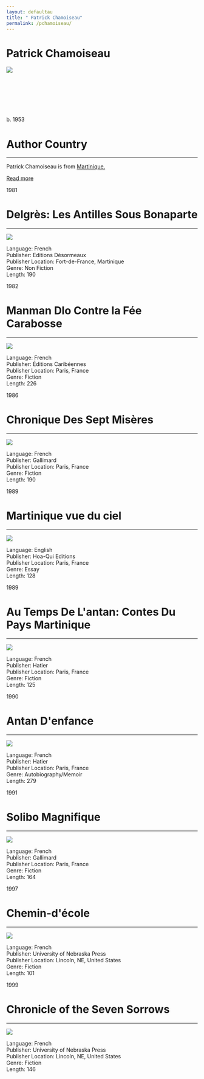 ```yaml
---
layout: defaultau
title: " Patrick Chamoiseau"
permalink: /pchamoiseau/
---
```

<!-- partial:index.partial.html -->
<div class="content">
    <h1>  Patrick Chamoiseau </h1>
    <div class="quote">
        <div><img src="https://repeatingislands.files.wordpress.com/2017/03/patrick-chamoiseau-pagespeed-ic_-kk28ubhn8.jpg" class="logo"></div>
    </div>
    <div class="timeline">
        <div style="padding-bottom:100px;"></div>
        <div class="block">
            <div class="date right"><p class="right">b. 1953</p></div>
            <div class="dot"></div>
            <div class="left first">
            <div class="author_country">
                <h1>Author Country</h1><hr>
            <div class="aclocation"><p> Patrick Chamoiseau is from <a href="{{ site.baseurl }}/8">Martinique.</a></p></div>
                <div class="acreadmore"><a href="https://en.wikipedia.org/wiki/Patrick_Chamoiseau" target="_blank">Read more</a> </div>
            </div>
            </div>
        </div>
        <div class="block">
            <div class="date left"><p class="left">1981</p></div>
            <div class="dot"></div>
            <div class="right hide">
                <h1>Delgrès: Les Antilles Sous Bonaparte</h1><hr>
                <p><img src="https://www.bedetheque.com/media/Couvertures/AntillesSousBonaparteLes_18062006.jpg"></p>
                <p>
                Language: French<br/>
                Publisher: Editions Désormeaux<br/>
                Publisher Location: Fort-de-France, Martinique<br/>
                Genre: Non Fiction<br/>
                Length: 190
                </p>
            </div>
        </div>
        <div class="block">
            <div class="date right"><p class="right">1982</p></div>
            <div class="dot"></div>
            <div class="left hide">
                <h1>Manman Dlo Contre la Fée Carabosse</h1><hr>
                <p><img src="https://images-na.ssl-images-amazon.com/images/I/31UmswoZCRL._BO1,204,203,200_.jpg"></p>
                <p>
                Language: French<br/>
                Publisher: Éditions Caribéennes<br/>
                Publisher Location: Paris, France<br/>
                Genre: Fiction<br/>
                Length: 226</p>
            </div>
        </div>
        <div class="block">
            <div class="date left"><p class="left">1986</p></div>
            <div class="dot"></div>
            <div class="right hide">
                <h1>Chronique Des Sept Misères</h1><hr>
                <p><img src="https://images-na.ssl-images-amazon.com/images/I/91TKeyRtm7L.jpg"></p>
                <p>
                Language: French<br/>
                Publisher: Gallimard<br/>
                Publisher Location: Paris, France<br/>
                Genre: Fiction<br/>
                Length: 190
                </p>
            </div>
        </div>
        <div class="block">
            <div class="date right"><p class="right">1989</p></div>
            <div class="dot"></div>
            <div class="left hide">
                <h1>Martinique vue du ciel</h1><hr>
                <p><img src="https://images-na.ssl-images-amazon.com/images/I/61YHT8BQEhL._SX495_BO1,204,203,200_.jpg"></p>
                <p>
                Language: English<br/>
                Publisher: Hoa-Qui Editions<br/>
                Publisher Location: Paris, France<br/>
                Genre: Essay<br/>
                Length: 128
                </p>
            </div>
        </div>
        <div class="block">
            <div class="date left"><p class="left">1989</p></div>
            <div class="dot"></div>
            <div class="right hide">
                <h1>Au Temps De L'antan: Contes Du Pays Martinique</h1><hr>
                <p><img src="https://images-na.ssl-images-amazon.com/images/I/41ZCVsNum6L.jpg"></p>
                <p>
                Language: French<br/>
                Publisher: Hatier<br/>
                Publisher Location: Paris, France<br/>
                Genre: Fiction<br/>
                Length: 125
                </p>
            </div>
        </div>
        <div class="block">
            <div class="date right"><p class="right">1990</p></div>
            <div class="dot"></div>
            <div class="left hide">
                <h1>Antan D'enfance</h1><hr>
                <p><img src="https://i.gr-assets.com/images/S/compressed.photo.goodreads.com/books/1421801274i/949067._UY630_SR1200,630_.jpg"></p>
                <p>
                Language: French<br/>
                Publisher: Hatier<br/>
                Publisher Location: Paris, France<br/>
                Genre: Autobiography/Memoir<br/>
                Length: 279
                </p>
            </div>
        </div>
          <div class="block">
            <div class="date left"><p class="left">1991</p></div>
            <div class="dot"></div>
            <div class="right hide">
                <h1>Solibo Magnifique</h1><hr>
                <p><img src="https://images-na.ssl-images-amazon.com/images/I/81ByKjVtEUL.jpg"></p>
                <p>
                Language: French<br/>
                Publisher: Gallimard<br/>
                Publisher Location: Paris, France<br/>
                Genre: Fiction<br/>
                Length: 164
                </p>
           </div>
        </div>
          <div class="block">
            <div class="date right"><p class="right">1997</p></div>
            <div class="dot"></div>
            <div class="left hide">
                <h1>Chemin-d'école</h1><hr>
                <p><img src="https://images-na.ssl-images-amazon.com/images/I/51znXscCQCL._SX322_BO1,204,203,200_.jpg"></p>
                <p>
                Language: French<br/>
                Publisher: University of Nebraska Press<br/>
                Publisher Location: Lincoln, NE, United States<br/>
                Genre: Fiction<br/>
                Length: 101
                </p>
           </div>
        </div>
          <div class="block">
            <div class="date left"><p class="left">1999</p></div>
            <div class="dot"></div>
            <div class="right hide">
                <h1>Chronicle of the Seven Sorrows</h1><hr>
                <p><img src="https://images-na.ssl-images-amazon.com/images/I/5152d-wK0KL._SX282_BO1,204,203,200_.jpg"></p>
                <p>
                Language: French<br/>
                Publisher: University of Nebraska Press<br/>
                Publisher Location: Lincoln, NE, United States<br/>
                Genre: Fiction<br/>
                Length: 146   
                </p>
           </div>
        </div>
        <div style="padding-bottom:100px;"></div>
    </div>
  <!-- partial -->
<script src='https://cdnjs.cloudflare.com/ajax/libs/jquery/3.1.1/jquery.min.js'></script><script  src="{{ site.baseurl }}/assets/js/authorscript.js"></script>